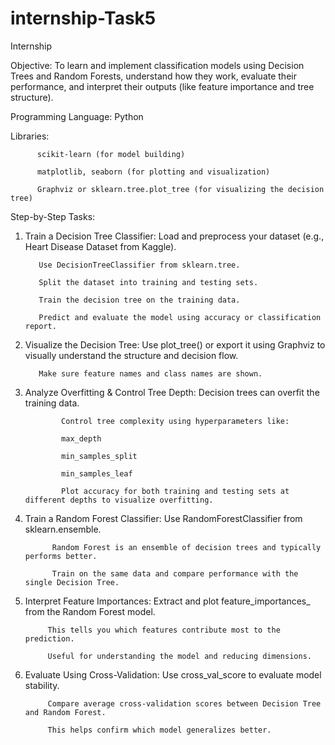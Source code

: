 # internship-Task5
Internship

 Objective:
To learn and implement classification models using Decision Trees and Random Forests, understand how they work, evaluate their performance, and interpret their outputs (like feature importance and tree structure).

Programming Language: Python

Libraries:

          scikit-learn (for model building)
          
          matplotlib, seaborn (for plotting and visualization)
          
          Graphviz or sklearn.tree.plot_tree (for visualizing the decision tree)

 Step-by-Step Tasks:
1. Train a Decision Tree Classifier:
          Load and preprocess your dataset (e.g., Heart Disease Dataset from Kaggle).
          
          Use DecisionTreeClassifier from sklearn.tree.
          
          Split the dataset into training and testing sets.
          
          Train the decision tree on the training data.
          
          Predict and evaluate the model using accuracy or classification report.

2. Visualize the Decision Tree:
          Use plot_tree() or export it using Graphviz to visually understand the structure and decision flow.
          
          Make sure feature names and class names are shown.

3. Analyze Overfitting & Control Tree Depth:
               Decision trees can overfit the training data.
               
               Control tree complexity using hyperparameters like:
               
               max_depth
               
               min_samples_split
               
               min_samples_leaf
               
               Plot accuracy for both training and testing sets at different depths to visualize overfitting.

4. Train a Random Forest Classifier:
             Use RandomForestClassifier from sklearn.ensemble.
             
             Random Forest is an ensemble of decision trees and typically performs better.
             
             Train on the same data and compare performance with the single Decision Tree.

5. Interpret Feature Importances:
            Extract and plot feature_importances_ from the Random Forest model.
            
            This tells you which features contribute most to the prediction.
            
            Useful for understanding the model and reducing dimensions.

6. Evaluate Using Cross-Validation:
            Use cross_val_score to evaluate model stability.
            
            Compare average cross-validation scores between Decision Tree and Random Forest.
            
            This helps confirm which model generalizes better.
